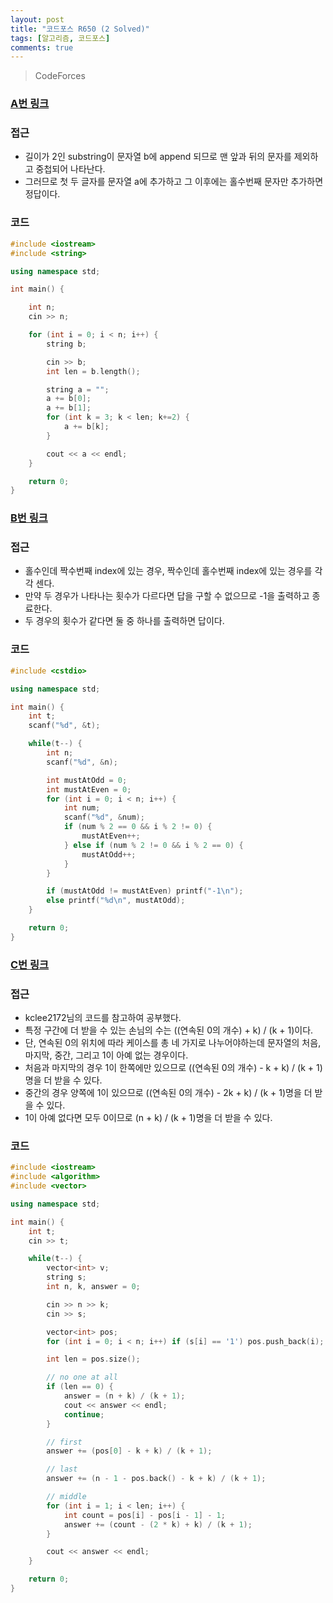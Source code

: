```yaml
---
layout: post
title: "코드포스 R650 (2 Solved)"
tags: [알고리즘, 코드포스]
comments: true
---
```


> CodeForces  

### [A번 링크](https://codeforces.com/contest/1367/problem/A)  

### 접근  
- 길이가 2인 substring이 문자열 b에 append 되므로 맨 앞과 뒤의 문자를 제외하고 중첩되어 나타난다.  
- 그러므로 첫 두 글자를 문자열 a에 추가하고 그 이후에는 홀수번째 문자만 추가하면 정답이다.  

### 코드  
~~~c++
#include <iostream>
#include <string>

using namespace std;

int main() {

    int n;
    cin >> n;

    for (int i = 0; i < n; i++) {
        string b;

        cin >> b;
        int len = b.length();

        string a = "";
        a += b[0];
        a += b[1];
        for (int k = 3; k < len; k+=2) {
            a += b[k];
        }

        cout << a << endl;
    }

    return 0;
}
~~~

### [B번 링크](https://codeforces.com/contest/1367/problem/B)  

### 접근  
- 홀수인데 짝수번째 index에 있는 경우, 짝수인데 홀수번째 index에 있는 경우를 각각 센다.  
- 만약 두 경우가 나타나는 횟수가 다르다면 답을 구할 수 없으므로 -1을 출력하고 종료한다.  
- 두 경우의 횟수가 같다면 둘 중 하나를 출력하면 답이다.  

### 코드  
~~~c++
#include <cstdio>

using namespace std;

int main() {
    int t;
    scanf("%d", &t);

    while(t--) {
        int n;
        scanf("%d", &n);

        int mustAtOdd = 0;
        int mustAtEven = 0;
        for (int i = 0; i < n; i++) {
            int num;
            scanf("%d", &num);
            if (num % 2 == 0 && i % 2 != 0) {
                mustAtEven++;
            } else if (num % 2 != 0 && i % 2 == 0) {
                mustAtOdd++;
            }
        }

        if (mustAtOdd != mustAtEven) printf("-1\n");
        else printf("%d\n", mustAtOdd);
    }

    return 0;
}
~~~

### [C번 링크](https://codeforces.com/contest/1367/problem/C)  

### 접근  
- kclee2172님의 코드를 참고하여 공부했다.  
- 특정 구간에 더 받을 수 있는 손님의 수는 ((연속된 0의 개수) + k) / (k + 1)이다.  
- 단, 연속된 0의 위치에 따라 케이스를 총 네 가지로 나누어야하는데 문자열의 처음, 마지막, 중간, 그리고 1이 아예 없는 경우이다.  
- 처음과 마지막의 경우 1이 한쪽에만 있으므로 ((연속된 0의 개수) - k + k) / (k + 1)명을 더 받을 수 있다.  
- 중간의 경우 양쪽에 1이 있으므로 ((연속된 0의 개수) - 2k + k) / (k + 1)명을 더 받을 수 있다.  
- 1이 아예 없다면 모두 0이므로 (n + k) / (k + 1)명을 더 받을 수 있다.  

### 코드  
~~~c++
#include <iostream>
#include <algorithm>
#include <vector>

using namespace std;

int main() {
    int t;
    cin >> t;

    while(t--) {
        vector<int> v;
        string s;
        int n, k, answer = 0;

        cin >> n >> k;
        cin >> s;

        vector<int> pos;
        for (int i = 0; i < n; i++) if (s[i] == '1') pos.push_back(i);

        int len = pos.size();

        // no one at all
        if (len == 0) {
            answer = (n + k) / (k + 1);
            cout << answer << endl;
            continue;
        }

        // first
        answer += (pos[0] - k + k) / (k + 1);

        // last
        answer += (n - 1 - pos.back() - k + k) / (k + 1);

        // middle
        for (int i = 1; i < len; i++) {
            int count = pos[i] - pos[i - 1] - 1;
            answer += (count - (2 * k) + k) / (k + 1);
        }

        cout << answer << endl;
    }

    return 0;
}
~~~
